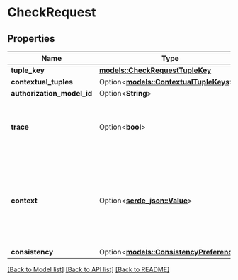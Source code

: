 # CheckRequest

## Properties

Name | Type | Description | Notes
------------ | ------------- | ------------- | -------------
**tuple_key** | [**models::CheckRequestTupleKey**](CheckRequestTupleKey.md) |  | 
**contextual_tuples** | Option<[**models::ContextualTupleKeys**](ContextualTupleKeys.md)> |  | [optional]
**authorization_model_id** | Option<**String**> |  | [optional]
**trace** | Option<**bool**> | Defaults to false. Making it true has performance implications. | [optional][readonly]
**context** | Option<[**serde_json::Value**](.md)> | Additional request context that will be used to evaluate any ABAC conditions encountered in the query evaluation. | [optional]
**consistency** | Option<[**models::ConsistencyPreference**](ConsistencyPreference.md)> |  | [optional]

[[Back to Model list]](../README.md#documentation-for-models) [[Back to API list]](../README.md#documentation-for-api-endpoints) [[Back to README]](../README.md)


